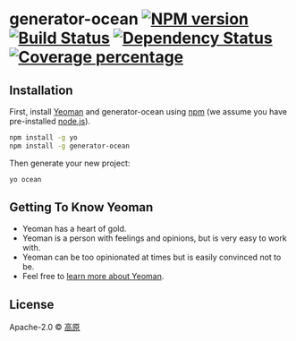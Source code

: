 # generator-ocean [![NPM version][npm-image]][npm-url] [![Build Status][travis-image]][travis-url] [![Dependency Status][daviddm-image]][daviddm-url] [![Coverage percentage][coveralls-image]][coveralls-url]
> 

## Installation

First, install [Yeoman](http://yeoman.io) and generator-ocean using [npm](https://www.npmjs.com/) (we assume you have pre-installed [node.js](https://nodejs.org/)).

```bash
npm install -g yo
npm install -g generator-ocean
```

Then generate your new project:

```bash
yo ocean
```

## Getting To Know Yeoman

 * Yeoman has a heart of gold.
 * Yeoman is a person with feelings and opinions, but is very easy to work with.
 * Yeoman can be too opinionated at times but is easily convinced not to be.
 * Feel free to [learn more about Yeoman](http://yeoman.io/).

## License

Apache-2.0 © [高原]()


[npm-image]: https://badge.fury.io/js/generator-ocean.svg
[npm-url]: https://npmjs.org/package/generator-ocean
[travis-image]: https://travis-ci.org/gaoyuan-mountain/generator-ocean.svg?branch=master
[travis-url]: https://travis-ci.org/gaoyuan-mountain/generator-ocean
[daviddm-image]: https://david-dm.org/gaoyuan-mountain/generator-ocean.svg?theme=shields.io
[daviddm-url]: https://david-dm.org/gaoyuan-mountain/generator-ocean
[coveralls-image]: https://coveralls.io/repos/gaoyuan-mountain/generator-ocean/badge.svg
[coveralls-url]: https://coveralls.io/r/gaoyuan-mountain/generator-ocean
